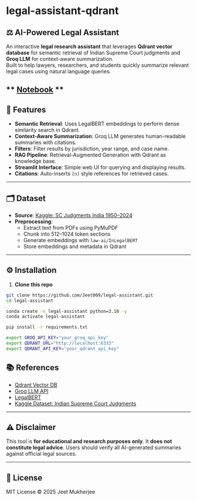 # legal-assistant-qdrant

## ⚖️ AI-Powered Legal Assistant

An interactive **legal research assistant** that leverages **Qdrant vector database** for semantic retrieval of Indian Supreme Court judgments and **Groq LLM** for context-aware summarization.  
Built to help lawyers, researchers, and students quickly summarize relevant legal cases using natural language queries.

** [Notebook](https://colab.research.google.com/drive/1sm16nqse-yE2XlajKRTw8Us597y536DG?usp=sharing) **
---

## 🌟 Features

- **Semantic Retrieval**: Uses LegalBERT embeddings to perform dense similarity search in Qdrant.  
- **Context-Aware Summarization**: Groq LLM generates human-readable summaries with citations.  
- **Filters**: Filter results by jurisdiction, year range, and case name.  
- **RAG Pipeline**: Retrieval-Augmented Generation with Qdrant as knowledge base.  
- **Streamlit Interface**: Simple web UI for querying and displaying results.  
- **Citations**: Auto-inserts `[n]` style references for retrieved cases.  

---

## 🗂 Dataset

- **Source**: [Kaggle: SC Judgments India 1950–2024](https://www.kaggle.com/datasets/adarshsingh0903/legal-dataset-sc-judgments-india-19502024/data)  
- **Preprocessing**:  
  - Extract text from PDFs using PyMuPDF  
  - Chunk into 512–1024 token sections  
  - Generate embeddings with `law-ai/InLegalBERT`  
  - Store embeddings and metadata in Qdrant  

---

## ⚙️ Installation

1. **Clone this repo**

```bash
git clone https://github.com/Jeet009/legal-assistant.git
cd legal-assistant

conda create -n legal-assistant python=3.10 -y
conda activate legal-assistant

pip install -r requirements.txt

export GROQ_API_KEY="your_groq_api_key"
export QDRANT_URL="http://localhost:6333"
export QDRANT_API_KEY="your_qdrant_api_key"
```
## 📚 References

- [Qdrant Vector DB](https://qdrant.tech/)  
- [Groq LLM API](https://www.groq.ai/)  
- [LegalBERT](https://huggingface.co/law-ai/InLegalBERT)  
- [Kaggle Dataset: Indian Supreme Court Judgments](https://www.kaggle.com/datasets/adarshsingh0903/legal-dataset-sc-judgments-india-19502024/data)  

---

## ⚠️ Disclaimer

This tool is **for educational and research purposes only**. It **does not constitute legal advice**. Users should verify all AI-generated summaries against official legal sources.  

---

## 📄 License

MIT License © 2025 Jeet Mukherjee

